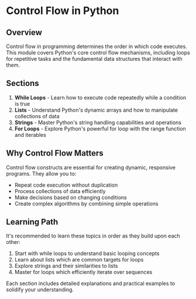 # Control Flow in Python

## Overview

Control flow in programming determines the order in which code executes. This module covers Python's core control flow mechanisms, including loops for repetitive tasks and the fundamental data structures that interact with them.

## Sections

1. **While Loops** - Learn how to execute code repeatedly while a condition is true
2. **Lists** - Understand Python's dynamic arrays and how to manipulate collections of data
3. **Strings** - Master Python's string handling capabilities and operations
4. **For Loops** - Explore Python's powerful for loop with the range function and iterables

## Why Control Flow Matters

Control flow constructs are essential for creating dynamic, responsive programs. They allow you to:

- Repeat code execution without duplication
- Process collections of data efficiently
- Make decisions based on changing conditions
- Create complex algorithms by combining simple operations

## Learning Path

It's recommended to learn these topics in order as they build upon each other:

1. Start with while loops to understand basic looping concepts
2. Learn about lists which are common targets for loops
3. Explore strings and their similarities to lists
4. Master for loops which efficiently iterate over sequences

Each section includes detailed explanations and practical examples to solidify your understanding. 